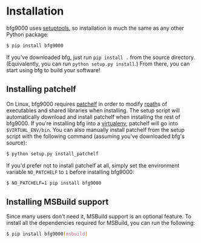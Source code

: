 # Installation

bfg9000 uses [setuptools](https://pythonhosted.org/setuptools/), so installation
is much the same as any other Python package:

```sh
$ pip install bfg9000
```

If you've downloaded bfg, just run `pip install .` from the source directory.
(Equivalently, you can run `python setup.py install`.) From there, you can start
using bfg to build your software!

## Installing patchelf

On Linux, bfg9000 requires [patchelf](https://nixos.org/patchelf.html) in order
to modify [rpath](https://en.wikipedia.org/wiki/Rpath)s of executables and
shared libraries when installing. The setup script will automatically download
and install patchelf when installing the rest of bfg9000. If you're installing
bfg into a [virtualenv](https://virtualenv.readthedocs.org/en/latest/), patchelf
will go into `$VIRTUAL_ENV/bin`. You can also manually install patchelf from the
setup script with the following command (assuming you've downloaded bfg's
source):

```sh
$ python setup.py install_patchelf
```

If you'd prefer not to install patchelf at all, simply set the environment
variable `NO_PATCHELF` to `1` before installing bfg9000:

```sh
$ NO_PATCHELF=1 pip install bfg9000
```

## Installing MSBuild support

Since many users don't need it, MSBuild support is an optional feature. To
install all the dependencies required for MSBuild, you can run the following:

```sh
$ pip install bfg9000[msbuild]
```
